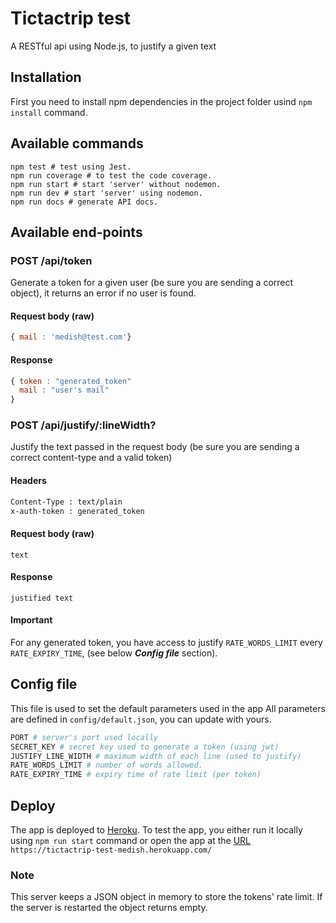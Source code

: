 # Tictactrip test
A RESTful api using Node.js, to justify a given text
## Installation
First you need to install npm dependencies in the project folder usind `npm install` command.
## Available commands
```
npm test # test using Jest.
npm run coverage # to test the code coverage.
npm run start # start 'server' without nodemon.
npm run dev # start 'server' using nodemon.
npm run docs # generate API docs.
```
## Available end-points
### POST /api/token
Generate a token for a given user (be sure you are sending a correct object), it returns an error if no user is found.

#### Request body (raw)
```javascript
{ mail : 'medish@test.com'}
```
#### Response
```javascript
{ token : "generated_token"
  mail : "user's mail"
}
```
### POST /api/justify/:lineWidth?
Justify the text passed in the request body (be sure you are sending a correct content-type and a valid token) 
#### Headers
```bash
Content-Type : text/plain
x-auth-token : generated_token
```
#### Request body (raw)
`text`
#### Response
`justified text`
#### Important
For any generated token, you have access to justify `RATE_WORDS_LIMIT` every `RATE_EXPIRY_TIME`, (see below ***Config file*** section).
## Config file
This file is used to set the default parameters used in the app 
All parameters are defined in `config/default.json`, you can update with yours.

```bash
PORT # server's port used locally
SECRET_KEY # secret key used to generate a token (using jwt)
JUSTIFY_LINE_WIDTH # maximum width of each line (used to justify)
RATE_WORDS_LIMIT # number of words allowed.
RATE_EXPIRY_TIME # expiry time of rate limit (per token)
```
## Deploy
The app is deployed to [Heroku](https://heroku.com/).
To test the app, you either run it locally using `npm run start` command or open the app at the [URL](https://tictactrip-test-medish.herokuapp.com/) `https://tictactrip-test-medish.herokuapp.com/` 


### Note
This server keeps a JSON object in memory to store the tokens' rate limit. If the server is restarted the object returns empty.